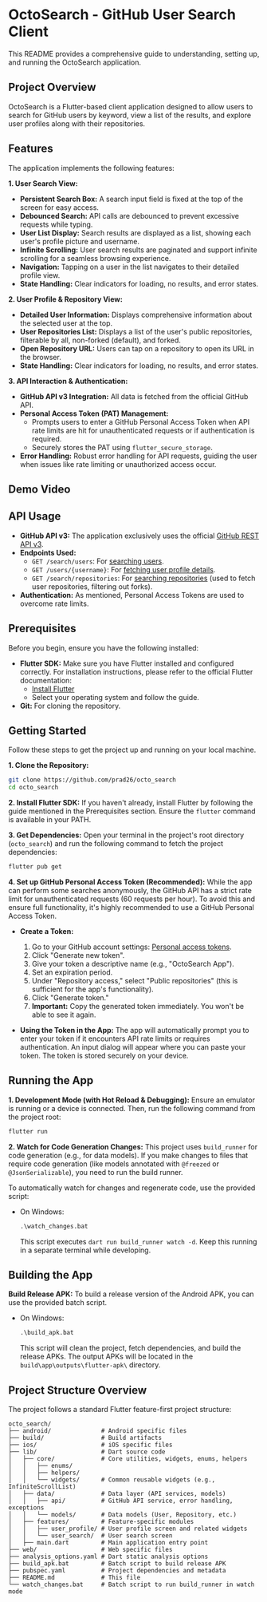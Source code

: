 # OctoSearch - GitHub User Search Client

This README provides a comprehensive guide to understanding, setting up, and running the OctoSearch application.


## Project Overview

OctoSearch is a Flutter-based client application designed to allow users to search for GitHub users by keyword, view a list of the results, and explore user profiles along with their repositories.

## Features

The application implements the following features:

**1. User Search View:**
-   **Persistent Search Box:** A search input field is fixed at the top of the screen for easy access.
-   **Debounced Search:** API calls are debounced to prevent excessive requests while typing.
-   **User List Display:** Search results are displayed as a list, showing each user's profile picture and username.
-   **Infinite Scrolling:** User search results are paginated and support infinite scrolling for a seamless browsing experience.
-   **Navigation:** Tapping on a user in the list navigates to their detailed profile view.
-   **State Handling:** Clear indicators for loading, no results, and error states.

**2. User Profile & Repository View:**
-   **Detailed User Information:** Displays comprehensive information about the selected user at the top.
-   **User Repositories List:** Displays a list of the user's public repositories, filterable by all, non-forked (default), and forked.
-   **Open Repository URL:** Users can tap on a repository to open its URL in the browser.
-   **State Handling:** Clear indicators for loading, no results, and error states.

**3. API Interaction & Authentication:**
-   **GitHub API v3 Integration:** All data is fetched from the official GitHub API.
-   **Personal Access Token (PAT) Management:**
    -   Prompts users to enter a GitHub Personal Access Token when API rate limits are hit for unauthenticated requests or if authentication is required.
    -   Securely stores the PAT using `flutter_secure_storage`.
-   **Error Handling:** Robust error handling for API requests, guiding the user when issues like rate limiting or unauthorized access occur.

## Demo Video



## API Usage

-   **GitHub API v3:** The application exclusively uses the official [GitHub REST API v3](https://docs.github.com/en/rest).
-   **Endpoints Used:**
    -   `GET /search/users`: For [searching users](https://docs.github.com/en/rest/search/search#search-users).
    -   `GET /users/{username}`: For [fetching user profile details](https://docs.github.com/en/rest/users/users#get-a-user).
    -   `GET /search/repositories`: For [searching repositories](https://docs.github.com/en/rest/search/search#search-repositories) (used to fetch user repositories, filtering out forks).
-   **Authentication:** As mentioned, Personal Access Tokens are used to overcome rate limits. 


## Prerequisites

Before you begin, ensure you have the following installed:
-   **Flutter SDK:** Make sure you have Flutter installed and configured correctly. For installation instructions, please refer to the official Flutter documentation:
    -   [Install Flutter](https://docs.flutter.dev/get-started/install)
    -   Select your operating system and follow the guide.
-   **Git:** For cloning the repository.

## Getting Started

Follow these steps to get the project up and running on your local machine.

**1. Clone the Repository:**
```bash
git clone https://github.com/prad26/octo_search
cd octo_search
```

**2. Install Flutter SDK:**
If you haven't already, install Flutter by following the guide mentioned in the Prerequisites section. Ensure the `flutter` command is available in your PATH.

**3. Get Dependencies:**
Open your terminal in the project's root directory (`octo_search`) and run the following command to fetch the project dependencies:
```bash
flutter pub get
```

**4. Set up GitHub Personal Access Token (Recommended):**
While the app can perform some searches anonymously, the GitHub API has a strict rate limit for unauthenticated requests (60 requests per hour). To avoid this and ensure full functionality, it's highly recommended to use a GitHub Personal Access Token.

-   **Create a Token:**
    1.  Go to your GitHub account settings: [Personal access tokens](https://github.com/settings/personal-access-tokens).
    2.  Click "Generate new token".
    3.  Give your token a descriptive name (e.g., "OctoSearch App").
    4.  Set an expiration period.
    5.  Under "Repository access," select "Public repositories" (this is sufficient for the app's functionality).
    6.  Click "Generate token."
    7.  **Important:** Copy the generated token immediately. You won't be able to see it again.

-   **Using the Token in the App:**
    The app will automatically prompt you to enter your token if it encounters API rate limits or requires authentication. An input dialog will appear where you can paste your token. The token is stored securely on your device.

## Running the App

**1. Development Mode (with Hot Reload & Debugging):**
Ensure an emulator is running or a device is connected. Then, run the following command from the project root:
```bash
flutter run
```

**2. Watch for Code Generation Changes:**
This project uses `build_runner` for code generation (e.g., for data models). If you make changes to files that require code generation (like models annotated with `@freezed` or `@JsonSerializable`), you need to run the build runner.

To automatically watch for changes and regenerate code, use the provided script:
-   On Windows:
    ```cmd
    .\watch_changes.bat
    ```
    This script executes `dart run build_runner watch -d`. Keep this running in a separate terminal while developing.

## Building the App

**Build Release APK:**
To build a release version of the Android APK, you can use the provided batch script.

-   On Windows:
    ```cmd
    .\build_apk.bat
    ```
    This script will clean the project, fetch dependencies, and build the release APKs.
    The output APKs will be located in the `build\app\outputs\flutter-apk\` directory.

## Project Structure Overview

The project follows a standard Flutter feature-first project structure:

```
octo_search/
├── android/              # Android specific files
├── build/                # Build artifacts
├── ios/                  # iOS specific files
├── lib/                  # Dart source code
│   ├── core/             # Core utilities, widgets, enums, helpers
│   │   ├── enums/
│   │   ├── helpers/
│   │   └── widgets/      # Common reusable widgets (e.g., InfiniteScrollList)
│   ├── data/             # Data layer (API services, models)
│   │   ├── api/          # GitHub API service, error handling, exceptions
│   │   └── models/       # Data models (User, Repository, etc.)
│   ├── features/         # Feature-specific modules
│   │   ├── user_profile/ # User profile screen and related widgets
│   │   └── user_search/  # User search screen
│   ├── main.dart         # Main application entry point
├── web/                  # Web specific files
├── analysis_options.yaml # Dart static analysis options
├── build_apk.bat         # Batch script to build release APK
├── pubspec.yaml          # Project dependencies and metadata
├── README.md             # This file
└── watch_changes.bat     # Batch script to run build_runner in watch mode
```
